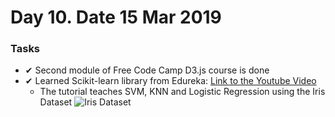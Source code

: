 # Day 10. Date 15 Mar 2019
### Tasks
* ✔ Second module of Free Code Camp D3.js course is done
* ✔ Learned Scikit-learn library from Edureka: [Link to the Youtube Video](https://www.youtube.com/watch?v=bwZ3Qiuj3i8)
  * The tutorial teaches SVM, KNN and Logistic Regression using the Iris Dataset
  ![Iris Dataset](https://s3.amazonaws.com/assets.datacamp.com/blog_assets/Machine+Learning+R/iris-machinelearning.png)
